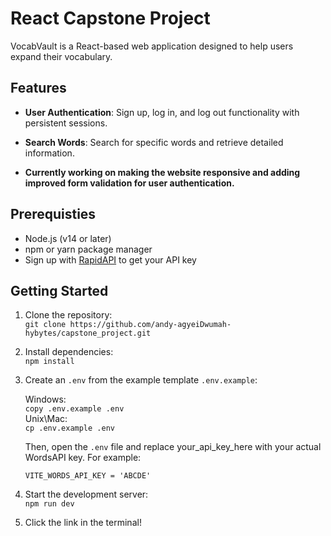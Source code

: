# React Capstone Project

VocabVault is a React-based web application designed to help users expand their vocabulary.

## Features

- **User Authentication**: Sign up, log in, and log out functionality with persistent sessions.
- **Search Words**: Search for specific words and retrieve detailed information.

- **Currently working on making the website responsive and adding improved form validation for user authentication.**

## Prerequisties

- Node.js (v14 or later)
- npm or yarn package manager
- Sign up with [RapidAPI](https://rapidapi.com/dpventures/api/wordsapi/pricing) to get your API key

## Getting Started

1. Clone the repository: <br>
   `git clone https://github.com/andy-agyeiDwumah-hybytes/capstone_project.git`

2. Install dependencies: <br>
   `npm install`

3. Create an `.env` from the example template `.env.example`:

   Windows: <br>
   `copy .env.example .env` <br>
   Unix\Mac: <br>
   `cp .env.example .env`

   Then, open the `.env` file and replace your_api_key_here with your actual WordsAPI key. For example:

   `VITE_WORDS_API_KEY = 'ABCDE'`

4. Start the development server: <br>
   `npm run dev`

5. Click the link in the terminal!

